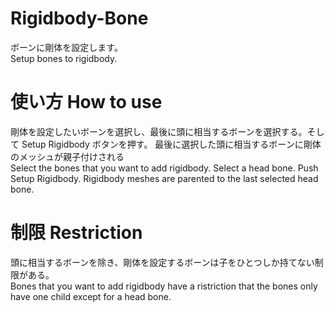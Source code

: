 # Rigidbody-Bone
ボーンに剛体を設定します。  
Setup bones to rigidbody.

# 使い方 How to use
剛体を設定したいボーンを選択し、最後に頭に相当するボーンを選択する。そして Setup Rigidbody ボタンを押す。
最後に選択した頭に相当するボーンに剛体のメッシュが親子付けされる  
Select the bones that you want to add rigidbody. Select a head bone. Push Setup Rigidbody. 
Rigidbody meshes are parented to the last selected head bone.

# 制限 Restriction
頭に相当するボーンを除き、剛体を設定するボーンは子をひとつしか持てない制限がある。  
Bones that you want to add rigidbody have a ristriction that the bones only have one child except for a head bone.
